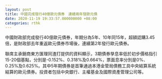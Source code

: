 ```yaml
---
layout: post
title: 中國完成發行40億歐元債券　連續兩年發歐元債
date: 2020-11-19 19:33:57.000000000 +08:00
categories: rthk
---
```


中國財政部完成發行40億歐元債券，年期分為5年、10年同15年，超額認購3.45倍，是財政部去年重返歐元債券市場後，連續第2年發行歐元債券。

聯席主承銷商東方匯理同渣打提供的資料顯示，3期債券孳息率低於初步價格指引15-20個基點，分別是-0.152%、0.318%及0.664%，票面息率分別是0%、0.25%及0.625%。其中5年期債券是首筆通過本港金管局債務工具中央結算系統結算的歐元債券。投資者包括中央銀行、主權基金及國際資產管理公司等。
